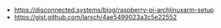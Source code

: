 - https://disconnected.systems/blog/raspberry-pi-archlinuxarm-setup
- https://gist.github.com/larsch/4ae5499023a3c5e22552
